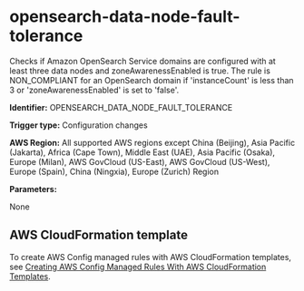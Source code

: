 # opensearch\-data\-node\-fault\-tolerance<a name="opensearch-data-node-fault-tolerance"></a>

Checks if Amazon OpenSearch Service domains are configured with at least three data nodes and zoneAwarenessEnabled is true\. The rule is NON\_COMPLIANT for an OpenSearch domain if 'instanceCount' is less than 3 or 'zoneAwarenessEnabled' is set to 'false'\. 

**Identifier:** OPENSEARCH\_DATA\_NODE\_FAULT\_TOLERANCE

**Trigger type:** Configuration changes

**AWS Region:** All supported AWS regions except China \(Beijing\), Asia Pacific \(Jakarta\), Africa \(Cape Town\), Middle East \(UAE\), Asia Pacific \(Osaka\), Europe \(Milan\), AWS GovCloud \(US\-East\), AWS GovCloud \(US\-West\), Europe \(Spain\), China \(Ningxia\), Europe \(Zurich\) Region

**Parameters:**

None  

## AWS CloudFormation template<a name="w2aac12c31c27b9d395c15"></a>

To create AWS Config managed rules with AWS CloudFormation templates, see [Creating AWS Config Managed Rules With AWS CloudFormation Templates](aws-config-managed-rules-cloudformation-templates.md)\.